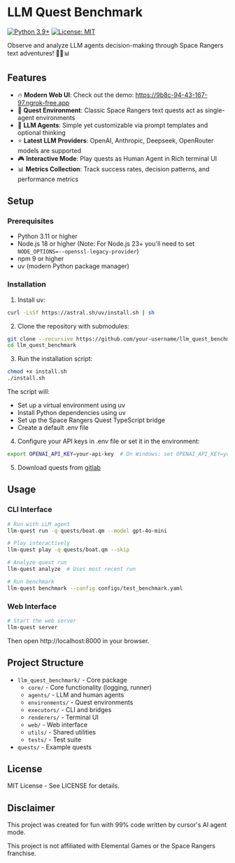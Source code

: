 # LLM Quest Benchmark
[![Python 3.9+](https://img.shields.io/badge/python-3.9+-blue.svg)](https://www.python.org/downloads/)
[![License: MIT](https://img.shields.io/badge/License-MIT-yellow.svg)](https://opensource.org/licenses/MIT)

Observe and analyze LLM agents decision-making through Space Rangers text adventures! 👾🚀📊

## Features

- 🔥 **Modern Web UI**: Check out the demo: https://9b8c-94-43-167-97.ngrok-free.app
- 👾 **Quest Environment**: Classic Space Rangers text quests act as single-agent environments
- 🤖 **LLM Agents**: Simple yet customizable via prompt templates and optional thinking
- ⭐️ **Latest LLM Providers**: OpenAI, Anthropic, Deepseek, OpenRouter models are supported
- 🎮 **Interactive Mode**: Play quests as Human Agent in Rich terminal UI
- 📊 **Metrics Collection**: Track success rates, decision patterns, and performance metrics

## Setup

### Prerequisites
- Python 3.11 or higher
- Node.js 18 or higher (Note: For Node.js 23+ you'll need to set `NODE_OPTIONS=--openssl-legacy-provider`)
- npm 9 or higher
- uv (modern Python package manager)

### Installation

1. Install uv:
```bash
curl -LsSf https://astral.sh/uv/install.sh | sh
```

2. Clone the repository with submodules:
```bash
git clone --recursive https://github.com/your-username/llm_quest_benchmark.git
cd llm_quest_benchmark
```

3. Run the installation script:
```bash
chmod +x install.sh
./install.sh
```

The script will:
- Set up a virtual environment using uv
- Install Python dependencies using uv
- Set up the Space Rangers Quest TypeScript bridge
- Create a default .env file

4. Configure your API keys in .env file or set it in the environment:
```bash
export OPENAI_API_KEY=your-api-key  # On Windows: set OPENAI_API_KEY=your-api-key
```

5. Download quests from [gitlab](https://gitlab.com/spacerangers/spacerangers.gitlab.io/-/tree/master/borrowed/qm)

## Usage

### CLI Interface
```bash
# Run with LLM agent
llm-quest run -q quests/boat.qm --model gpt-4o-mini

# Play interactively
llm-quest play -q quests/boat.qm --skip

# Analyze quest run
llm-quest analyze  # Uses most recent run

# Run benchmark
llm-quest benchmark --config configs/test_benchmark.yaml
```

### Web Interface
```bash
# Start the web server
llm-quest server
```

Then open http://localhost:8000 in your browser.

## Project Structure

- `llm_quest_benchmark/` - Core package
  - `core/` - Core functionality (logging, runner)
  - `agents/` - LLM and human agents
  - `environments/` - Quest environments
  - `executors/` - CLI and bridges
  - `renderers/` - Terminal UI
  - `web/` - Web interface
  - `utils/` - Shared utilities
  - `tests/` - Test suite
- `quests/` - Example quests

## License
MIT License - See LICENSE for details.

## Disclaimer
This project was created for fun with 99% code written by cursor's AI agent mode.

This project is not affiliated with Elemental Games or the Space Rangers franchise.
